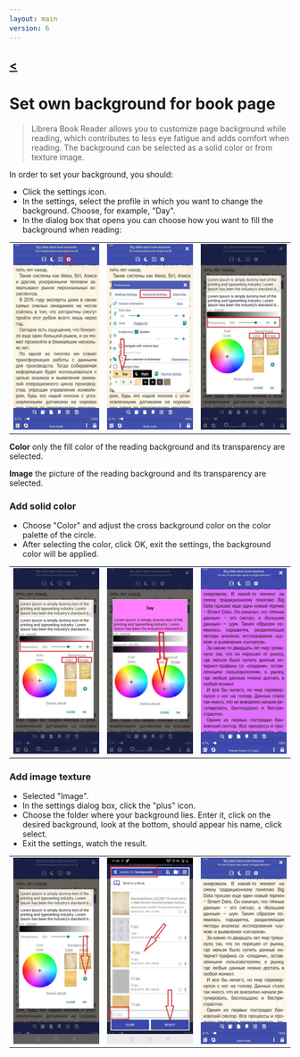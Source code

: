 ```yaml
---
layout: main
version: 6
---
```

[<](/wiki/faq)
---

# Set own background for book page

> Librera Book Reader allows you to customize page background while reading, which contributes to less eye fatigue and adds comfort when reading.
The background can be selected as a solid color or from texture image.

In order to set your background, you should:

* Click the settings icon.
* In the settings, select the profile in which you want to change the background. Choose, for example, "Day".
* In the dialog box that opens you can choose how you want to fill the background when reading:

||||
|-|-|-|
|![](1.jpg)|![](2.jpg)|![](3.jpg)|


**Color**  only the fill color of the reading background and its transparency are selected.

**Image** the picture of the reading background and its transparency are selected.

### Add solid color

* Choose "Color" and adjust the cross background color on the color palette of the circle.
* After selecting the color, click OK, exit the settings, the background color will be applied.

||||
|-|-|-|
|![](3.jpg)|![](5.jpg)|![](8.jpg)|



### Add image texture

* Selected "Image".
* In the settings dialog box, click the "plus" icon.
* Choose the folder where your background lies. Enter it, click on the desired background, look at the bottom, should appear his name, click select.
* Exit the settings, watch the result.

||||
|-|-|-|
|![](7.jpg)|![](4.jpg)|![](9.jpg)|



